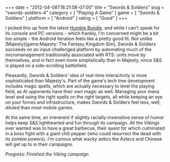 +++
date = "2012-04-08T18:21:58-07:00"
title = "Swords & Soldiers"
slug = "swords-soldiers-4"
category = [ "Playing A Game" ]
game = [ "Swords & Soldiers" ]
platform = [ "Android" ]
rating = [ "Good" ]
+++

I picked this up from the latest <a href="http://www.humblebundle.com">Humble Bundle</a>, and while I can't speak for its console and PC versions - which frankly, I'm concerned might be a bit too simple - the Android iteration feels like a pretty good fit.  Not unlike [Majesty](game:Majesty: The Fantasy Kingdom Sim), Swords & Soldiers succeeds on an input-challenged platform by automating much of the micromanagement traditionally associated with RTS: units move by themselves, and in fact even more simplistically than in Majesty, since S&S is played on a side-scrolling battlefield.

Pleasantly, Swords & Soldiers' idea of real-time interactivity is more sophisticated than Majesty's.  Part of the game's tech tree development includes magic spells, which are actually necessary to level the playing field, as AI opponents have their own magic as well.  Managing your mana level and using the right spells on the right targets, all while keeping an eye on your forces and infrastructure, makes Swords & Soldiers feel less, well, <i>diluted</i> than most mobile games.

At the same time, an irreverent if slightly racially-insensitive sense of humor helps keep S&S lighthearted and fun through its campaign.  All the Vikings ever wanted was to have a great barbecue, their quest for which culminated in a boss fight with a giant chili pepper (who could resurrect the dead with its zombie powers).  I'm curious what wacky antics the Aztecs and Chinese will get up to in their campaigns.

<i>Progress: Finished the Viking campaign</i>
